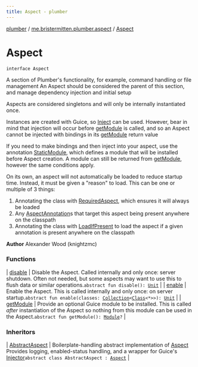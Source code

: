 ```yaml
---
title: Aspect - plumber
---
```


[plumber](../../index.html) / [me.bristermitten.plumber.aspect](../index.html) / [Aspect](./index.html)

# Aspect

`interface Aspect`

A section of Plumber's functionality, for example, command handling or file management
An Aspect should be considered the parent of this section, and manage dependency injection and initial setup

Aspects are considered singletons and will only be internally instantiated once.

Instances are created with Guice, so [Inject](https://google.github.io/guice/api-docs/latest/javadoc/com/google/inject/Inject.html) can be used.
However, bear in mind that injection will occur before [getModule](get-module.html)
is called, and so an Aspect cannot be injected with bindings in its [getModule](get-module.html) return value

If you need to make bindings and then inject into your aspect, use the annotation [StaticModule](../-static-module/index.html),
which defines a module that will be installed before Aspect creation.
A module can still be returned from [getModule](get-module.html), however the same conditions apply.

On its own, an aspect will not automatically be loaded to reduce startup time.
Instead, it must be given a "reason" to load. This can be one or multiple of 3 things:

1. Annotating the class with [RequiredAspect](../-required-aspect/index.html), which ensures it will always be loaded
2. Any [AspectAnnotation](../-aspect-annotation/index.html)s that target this aspect being present anywhere on the classpath
3. Annotating the class with [LoadIfPresent](../-load-if-present/index.html) to load the aspect if a given annotation is present
anywhere on the classpath

**Author**
Alexander Wood (knightzmc)

### Functions

| [disable](disable.html) | Disable the Aspect. Called internally and only once: server shutdown. Often not needed, but some aspects may want to use this to flush data or similar operations.`abstract fun disable(): `[`Unit`](https://kotlinlang.org/api/latest/jvm/stdlib/kotlin/-unit/index.html) |
| [enable](enable.html) | Enable the Aspect. This is called internally and only once: on server startup.`abstract fun enable(classes: `[`Collection`](https://kotlinlang.org/api/latest/jvm/stdlib/kotlin.collections/-collection/index.html)`<`[`Class`](https://docs.oracle.com/javase/6/docs/api/java/lang/Class.html)`<*>>): `[`Unit`](https://kotlinlang.org/api/latest/jvm/stdlib/kotlin/-unit/index.html) |
| [getModule](get-module.html) | Provide an optional Guice module to be installed. This is called *after* instantiation of the Aspect so nothing from this module can be used in the Aspect.`abstract fun getModule(): `[`Module`](https://google.github.io/guice/api-docs/latest/javadoc/com/google/inject/Module.html)`?` |

### Inheritors

| [AbstractAspect](../-abstract-aspect/index.html) | Boilerplate-handling abstract implementation of [Aspect](./index.html) Provides logging, enabled-status handling, and a wrapper for Guice's [Injector](https://google.github.io/guice/api-docs/latest/javadoc/com/google/inject/Injector.html)`abstract class AbstractAspect : `[`Aspect`](./index.html) |

